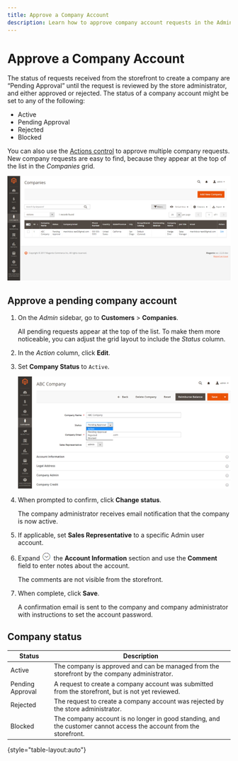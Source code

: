 ```yaml
---
title: Approve a Company Account
description: Learn how to approve company account requests in the Admin.
---
```

# Approve a Company Account

The status of requests received from the storefront to create a company are “Pending Approval” until the request is reviewed by the store administrator, and either approved or rejected. The status of a company account might be set to any of the following:

- Active
- Pending Approval
- Rejected
- Blocked

You can also use the [Actions control](account-company-manage.md) to approve multiple company requests. New company requests are easy to find, because they appear at the top of the list in the _Companies_ grid.

![Pending Approval](./assets/companies-pending-approval.png)<!-- zoom -->

## Approve a pending company account

1. On the _Admin_ sidebar, go to **Customers** > **Companies**.

   All pending requests appear at the top of the list. To make them more noticeable, you can adjust the grid layout to include the _Status_ column.

1. In the _Action_ column, click **Edit**.

1. Set **Company Status** to `Active`.

   ![Set the company status](./assets/company-status-active.png)<!-- zoom -->

1. When prompted to confirm, click **Change status**.

   The company administrator receives email notification that the company is now active.

1. If applicable, set **Sales Representative** to a specific Admin user account.

1. Expand ![Expansion selector](../assets/icon-display-expand.png)  the **Account Information** section and use the **Comment** field to enter notes about the account.

   The comments are not visible from the storefront.

1. When complete, click **Save**.

   A confirmation email is sent to the company and company administrator with instructions to set the account password.

## Company status

| Status           | Description |
|------------------| ----------- |
| Active           | The company is approved and can be managed from the storefront by the company administrator. |
| Pending Approval | A request to create a company account was submitted from the storefront, but is not yet reviewed. |
| Rejected         | The request to create a company account was rejected by the store administrator. |
| Blocked          | The company account is no longer in good standing, and the customer cannot access the account from the storefront. |

{style="table-layout:auto"}

